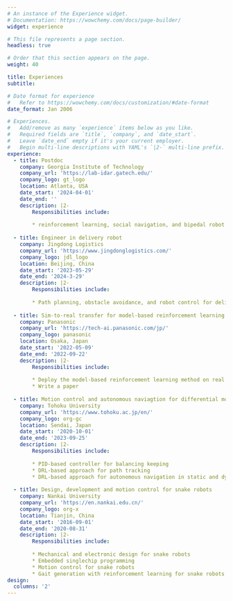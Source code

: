 ```yaml
---
# An instance of the Experience widget.
# Documentation: https://wowchemy.com/docs/page-builder/
widget: experience

# This file represents a page section.
headless: true

# Order that this section appears on the page.
weight: 40

title: Experiences
subtitle:

# Date format for experience
#   Refer to https://wowchemy.com/docs/customization/#date-format
date_format: Jan 2006

# Experiences.
#   Add/remove as many `experience` items below as you like.
#   Required fields are `title`, `company`, and `date_start`.
#   Leave `date_end` empty if it's your current employer.
#   Begin multi-line descriptions with YAML's `|2-` multi-line prefix.
experience:
  - title: Postdoc
    company: Georgia Institute of Technology
    company_url: 'https://lab-idar.gatech.edu/'
    company_logo: gt_logo
    location: Atlanta, USA
    date_start: '2024-04-01'
    date_end: ''
    description: |2-
        Responsibilities include:
        
        * reinforcement learning, social navigation, and bipedal robot.
    
  - title: Engineer in delivery robot
    company: Jingdong Logistics
    company_url: 'https://www.jingdonglogistics.com/'
    company_logo: jdl_logo
    location: Beijing, China
    date_start: '2023-05-29'
    date_end: '2024-3-29'
    description: |2-
        Responsibilities include:
        
        * Path planning, obstacle avoidance, and robot control for delivery robots.
    
  - title: Sim-to-real transfer for model-based reinforcement learning methods on robotic arms
    company: Panasonic
    company_url: 'https://tech-ai.panasonic.com/jp/'
    company_logo: panasonic
    location: Osaka, Japan
    date_start: '2022-05-09'
    date_end: '2022-09-22'
    description: |2-
        Responsibilities include:
        
        * Deploy the model-based reinforcement learning method on real robotic arms.
        * Write a paper
        
  - title: Motion control and autonomous naviagtion for differential mobile robot and wheeled bipedal robot
    company: Tohoku University
    company_url: 'https://www.tohoku.ac.jp/en/'
    company_logo: org-gc
    location: Sendai, Japan
    date_start: '2020-10-01'
    date_end: '2023-09-25'
    description: |2-
        Responsibilities include:
        
        * PID-based controller for balancing keeping
        * DRL-based approach for path tracking
        * DRL-based approach for autonomous navigation in static and dynamic environments
        
  - title: Design, development and motion control for snake robots
    company: Nankai University
    company_url: 'https://en.nankai.edu.cn/'
    company_logo: org-x
    location: Tianjin, China
    date_start: '2016-09-01'
    date_end: '2020-08-31'
    description: |2-
        Responsibilities include:
        
        * Mechanical and electronic design for snake robots
        * Embedded singlechip programming
        * Motion control for snake robots
        * Gait generation with reinforcement learning for snake robots
design:
  columns: '2'
---
```

